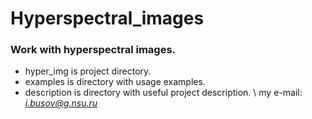 # Hyperspectral_images
### Work with hyperspectral images.
- hyper_img is project directory.
- examples is directory with usage examples.
- description is directory with useful project description.
\ 
my e-mail: *i.busov@g.nsu.ru*
